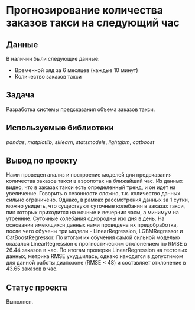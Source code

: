 # Прогнозирование количества заказов такси на следующий час

## Данные

В наличии были следующие данные:
- Временной ряд за 6 месяцев (каждые 10 минут)
- Количество заказов такси

## Задача
Разработка системы предсказания объема заказов такси.

## Используемые библиотеки
*pandas*, *matplotlib*, *sklearn*, *statsmodels*, *lightgbm*, *catboost*

## Вывод по проекту
Нами проведен анализ и построение моделей для предсказания количества заказов такси в аэропотах на ближайший час. Из данных видно, что в заказах такси есть определенный тренд, и он идет на увеличение. Говорить о сезонности сложно, т.к. количество данных сильно ограничено. Однако, в рамках рассмотрения данных за 1 сутки, можно увидеть, что существуют суточные колебания в заказах такси, пик которых приходится на ночные и вечерник часы, а минимум на утренние. Суточные колебания однородны изо дня в день.
На основании имеющихся данных нами проведена их предобработка, после чего обучены три модели - LinearRegression, LGBMRegressor и CatBoostRegressor. По итогам их обучения самой сильной моделью оказался LinearRegression с прогностическим отклонением по RMSE в 26.44 заказов в час.
По итогам проверки LinearRegression на тестовых данных, метрика RMSE ухудшилась, однако находится в допустимом для данной работы диапозоне (RMSE < 48) и составляет отклонение в 43.65 заказов в час.

## Статус проекта
Выполнен.
